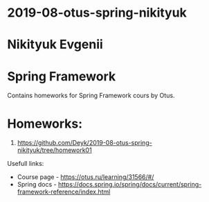 # 2019-08-otus-spring-nikityuk
# Nikityuk Evgenii
# Spring Framework

Contains homeworks for Spring Framework cours by Otus.

# Homeworks:
1) https://github.com/Deyk/2019-08-otus-spring-nikityuk/tree/homework01 

Usefull links:
* Course page - https://otus.ru/learning/31566/#/
* Spring docs - https://docs.spring.io/spring/docs/current/spring-framework-reference/index.html
